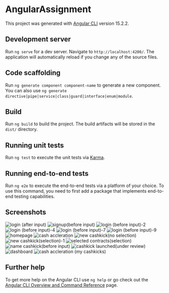 # AngularAssignment

This project was generated with [Angular CLI](https://github.com/angular/angular-cli) version 15.2.2.

## Development server

Run `ng serve` for a dev server. Navigate to `http://localhost:4200/`. The application will automatically reload if you change any of the source files.

## Code scaffolding

Run `ng generate component component-name` to generate a new component. You can also use `ng generate directive|pipe|service|class|guard|interface|enum|module`.

## Build

Run `ng build` to build the project. The build artifacts will be stored in the `dist/` directory.

## Running unit tests

Run `ng test` to execute the unit tests via [Karma](https://karma-runner.github.io).

## Running end-to-end tests

Run `ng e2e` to execute the end-to-end tests via a platform of your choice. To use this command, you need to first add a package that implements end-to-end testing capabilities.

## Screenshots 
![login (after input)](https://github.com/sanath1515/Seedar_Web_Application/assets/60379301/c0e12bca-1ab2-4c51-92cf-202395ee5a9c)
![signup(before input)](https://github.com/sanath1515/Seedar_Web_Application/assets/60379301/0fe773a8-878b-4267-aec8-46dbca50c571)
![login (before input)-2](https://github.com/sanath1515/Seedar_Web_Application/assets/60379301/143df019-19d1-4a8e-8e74-b62ff7bdd8c8)
![login (before input)-4](https://github.com/sanath1515/Seedar_Web_Application/assets/60379301/b56fe0f7-7bb4-48c7-b2ad-9e037f1f9a68)
![login (before input)-7](https://github.com/sanath1515/Seedar_Web_Application/assets/60379301/3a29d5b6-2009-4f02-bf09-30688296579d)
![login (before input)-9](https://github.com/sanath1515/Seedar_Web_Application/assets/60379301/2a4bd860-32dd-4d6c-8e17-bb14479d4962)
![homepage](https://github.com/sanath1515/Seedar_Web_Application/assets/60379301/b8654903-ea13-49fc-ab9a-b80e6a094c8b)
![cash accleration](https://github.com/sanath1515/Seedar_Web_Application/assets/60379301/db31eb28-923d-4e8a-a13c-14519669561f)
![new cashkick(no selection)](https://github.com/sanath1515/Seedar_Web_Application/assets/60379301/13df12bd-3726-4729-a67c-ebcfaa2453f3)
![new cashkick(selection)-1](https://github.com/sanath1515/Seedar_Web_Application/assets/60379301/813cfb2b-cec1-449b-ada7-549fb6c9a533)
![selected contracts(selection)](https://github.com/sanath1515/Seedar_Web_Application/assets/60379301/8582f79e-fe33-4adb-902a-de4b5e2d4e32)
![name cashkick(before input)](https://github.com/sanath1515/Seedar_Web_Application/assets/60379301/d23a6a58-274c-425a-bb11-296bf9c9caf5)
![cashkick launched(under review)](https://github.com/sanath1515/Seedar_Web_Application/assets/60379301/d8b2a862-af98-45aa-a578-8d8b84241a7a)
![dashboard](https://github.com/sanath1515/Seedar_Web_Application/assets/60379301/cec6affc-f654-499a-bc6d-ae51545956e6)
![cash accleration (my cashkicks)](https://github.com/sanath1515/Seedar_Web_Application/assets/60379301/8d815118-006a-4ee7-9a24-184bbdb8fd66)



## Further help

To get more help on the Angular CLI use `ng help` or go check out the [Angular CLI Overview and Command Reference](https://angular.io/cli) page.
